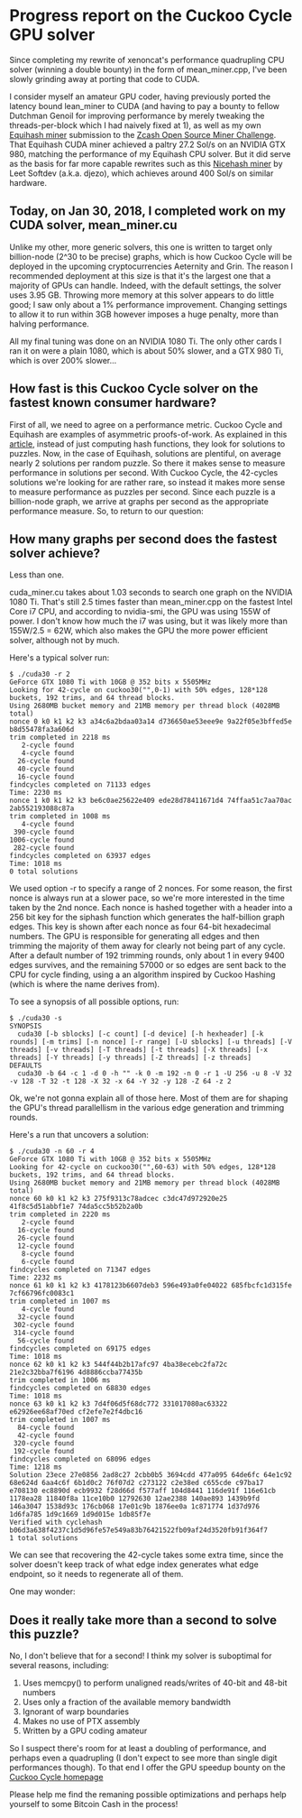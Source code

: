 Progress report on the Cuckoo Cycle GPU solver
============

Since completing my rewrite of xenoncat's performance quadrupling CPU solver (winning a double bounty)
in the form of mean_miner.cpp, I've been slowly grinding away at porting that code to CUDA.

I consider myself an amateur GPU coder, having previously ported the latency bound lean_miner to CUDA
(and having to pay a bounty to fellow Dutchman Genoil for improving performance by merely
tweaking the threads-per-block which I had naively fixed at 1), as well as my own
[Equihash miner](https://github.com/tromp/equihash) submission to the
[Zcash Open Source Miner Challenge](https://z.cash/blog/open-source-miner-winners.html).
That Equihash CUDA miner achieved a paltry 27.2 Sol/s on an NVIDIA GTX 980,
matching the performance of my Equihash CPU solver. But it did serve as the basis for far more capable
rewrites such as this
[Nicehash miner](https://github.com/nicehash/nheqminer/blob/master/cuda_djezo/equi_miner.cu)
by Leet Softdev (a.k.a. djezo), which achieves around 400 Sol/s on similar hardware.

Today, on Jan 30, 2018, I completed work on my CUDA solver, mean_miner.cu
------------

Unlike my other, more generic solvers, this one is written to target only billion-node (2^30 to be precise)
graphs, which is how Cuckoo Cycle will be deployed in the upcoming cryptocurrencies Aeternity and Grin.
The reason I recommended deployment at this size is that it's the largest one that a majority of GPUs
can handle. Indeed, with the default settings, the solver uses 3.95 GB. Throwing more memory at this solver
appears to do little good; I saw only about a 1% performance improvement.
Changing settings to allow it to run within 3GB however imposes a huge penalty, more than halving performance.

All my final tuning was done on an NVIDIA 1080 Ti. The only other cards I ran it on were
a plain 1080, which is about 50% slower, and a GTX 980 Ti, which is over 200% slower...

How fast is this Cuckoo Cycle solver on the fastest known consumer hardware?
------------

First of all, we need to agree on a performance metric. Cuckoo Cycle and Equihash are examples of
asymmetric proofs-of-work. As explained in this
[article](http://cryptorials.io/beyond-hashcash-proof-work-theres-mining-hashing),
instead of just computing hash functions, they look for solutions to puzzles. Now, in the case of
Equihash, solutions are plentiful, on average nearly 2 solutions per random puzzle. So there it makes
sense to measure performance in solutions per second. With Cuckoo Cycle, the 42-cycles solutions
we're looking for are rather rare, so instead it makes more sense to measure performance as puzzles
per second. Since each puzzle is a billion-node graph, we arrive at graphs per second as the appropriate
performance measure. So, to return to our question:

How many graphs per second does the fastest solver achieve?
------------

Less than one.

cuda_miner.cu takes about 1.03 seconds to search one graph on the NVIDIA 1080 Ti.
That's still 2.5 times faster than mean_miner.cpp on the fastest Intel Core i7 CPU,
and according to nvidia-smi, the GPU was using 155W of power.
I don't know how much the i7 was using, but it was likely more than 155W/2.5 = 62W,
which also makes the GPU the more power efficient solver, although not by much.

Here's a typical solver run:

    $ ./cuda30 -r 2
    GeForce GTX 1080 Ti with 10GB @ 352 bits x 5505MHz
    Looking for 42-cycle on cuckoo30("",0-1) with 50% edges, 128*128 buckets, 192 trims, and 64 thread blocks.
    Using 2680MB bucket memory and 21MB memory per thread block (4028MB total)
    nonce 0 k0 k1 k2 k3 a34c6a2bdaa03a14 d736650ae53eee9e 9a22f05e3bffed5e b8d55478fa3a606d
    trim completed in 2218 ms
       2-cycle found
       4-cycle found
      26-cycle found
      40-cycle found
      16-cycle found
    findcycles completed on 71133 edges
    Time: 2230 ms
    nonce 1 k0 k1 k2 k3 be6c0ae25622e409 ede28d78411671d4 74ffaa51c7aa70ac 2ab552193088c87a
    trim completed in 1008 ms
       4-cycle found
     390-cycle found
    1006-cycle found
     282-cycle found
    findcycles completed on 63937 edges
    Time: 1018 ms
    0 total solutions
    
We used option -r to specify a range of 2 nonces. For some reason, the first
nonce is always run at a slower pace, so we're more interested in the time
taken by the 2nd nonce. Each nonce is hashed together with a header into a 256
bit key for the siphash function which generates the half-billion graph edges.
This key is shown after each nonce as four 64-bit hexadecimal numbers. The GPU is
responsible for generating all edges and then trimming the majority of
them away for clearly not being part of any cycle. After a default number of
192 trimming rounds, only about 1 in every 9400 edges survives, and the
remaining 57000 or so edges are sent back to the CPU for cycle finding, using a an
algorithm inspired by Cuckoo Hashing (which is where the name derives from).

To see a synopsis of all possible options, run:

    $ ./cuda30 -s
    SYNOPSIS
      cuda30 [-b sblocks] [-c count] [-d device] [-h hexheader] [-k rounds] [-m trims] [-n nonce] [-r range] [-U sblocks] [-u threads] [-V threads] [-v threads] [-T threads] [-t threads] [-X threads] [-x threads] [-Y threads] [-y threads] [-Z threads] [-z threads]
    DEFAULTS
      cuda30 -b 64 -c 1 -d 0 -h "" -k 0 -m 192 -n 0 -r 1 -U 256 -u 8 -V 32 -v 128 -T 32 -t 128 -X 32 -x 64 -Y 32 -y 128 -Z 64 -z 2

Ok, we're not gonna explain all of those here. Most of them are for shaping the GPU's thread parallellism in the various edge generation and trimming rounds.

Here's a run that uncovers a solution:

    $ ./cuda30 -n 60 -r 4
    GeForce GTX 1080 Ti with 10GB @ 352 bits x 5505MHz
    Looking for 42-cycle on cuckoo30("",60-63) with 50% edges, 128*128 buckets, 192 trims, and 64 thread blocks.
    Using 2680MB bucket memory and 21MB memory per thread block (4028MB total)
    nonce 60 k0 k1 k2 k3 275f9313c78adcec c3dc47d972920e25 41f8c5d51abbf1e7 74da5cc5b52b2a0b
    trim completed in 2220 ms
       2-cycle found
      16-cycle found
      26-cycle found
      12-cycle found
       8-cycle found
       6-cycle found
    findcycles completed on 71347 edges
    Time: 2232 ms
    nonce 61 k0 k1 k2 k3 4178123b6607deb3 596e493a0fe04022 685fbcfc1d315fe 7cf66796fc0083c1
    trim completed in 1007 ms
       4-cycle found
      32-cycle found
     302-cycle found
     314-cycle found
      56-cycle found
    findcycles completed on 69175 edges
    Time: 1018 ms
    nonce 62 k0 k1 k2 k3 544f44b2b17afc97 4ba38ecebc2fa72c 21e2c32bba7f6196 4d8886ccba77435b
    trim completed in 1006 ms
    findcycles completed on 68830 edges
    Time: 1018 ms
    nonce 63 k0 k1 k2 k3 7d4f06d5f68dc772 331017080ac63322 e62926ee68af70ed cf2efe7e2f4dbc16
    trim completed in 1007 ms
      84-cycle found
      42-cycle found
     320-cycle found
     192-cycle found
    findcycles completed on 68096 edges
    Time: 1218 ms
    Solution 23ece 27e0856 2ad8c27 2cbb0b5 3694cdd 477a095 64de6fc 64e1c92 68e624d 6aa4c6f 6b1d0c2 76f07d2 c273122 c2e38ed c655cde c97ba17 e708130 ec8890d ecb9932 f28d66d f577aff 104d8441 116de91f 116e61cb 1178ea28 11840f8a 11ce10b0 12792630 12ae2388 140ae893 1439b9fd 146a3047 1538d93c 176cb068 17e01c9b 1876ee0a 1c871774 1d37d976 1d6fa785 1d9c1669 1d9d015e 1db85f7e
    Verified with cyclehash b06d3a638f4237c1d5d96fe57e549a83b76421522fb09af24d3520fb91f364f7
    1 total solutions
    
We can see that recovering the 42-cycle takes some extra time, since the solver doesn't keep track of what
edge index generates what edge endpoint, so it needs to regenerate all of them.


One may wonder:

Does it really take more than a second to solve this puzzle?
------------

No, I don't believe that for a second! I think my solver is suboptimal for several reasons, including:

1. Uses memcpy() to perform unaligned reads/writes of 40-bit and 48-bit numbers
2. Uses only a fraction of the available memory bandwidth
3. Ignorant of warp boundaries
4. Makes no use of PTX assembly
5. Written by a GPU coding amateur

So I suspect there's room for at least a doubling of performance, and perhaps even a quadrupling
(I don't expect to see more than single digit performances though).
To that end I offer the GPU speedup bounty on the [Cuckoo Cycle homepage](https://github.com/tromp/cuckoo)

Please help me find the remaning possible optimizations and perhaps help yourself to some Bitcoin Cash
in the process!

